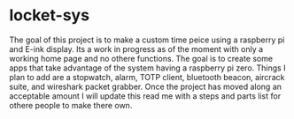 # locket-sys
The goal of this project is to make a custom time peice using a raspberry pi and E-ink display. Its a work in progress as of the moment with only a working home page and no othere functions. The goal is to create some apps that take advantage of the system having a raspberry pi zero. Things I plan to add are a stopwatch, alarm, TOTP client, bluetooth beacon, aircrack suite, and wireshark packet grabber. Once the project has moved along an acceptable amount I will update this read me with a steps and parts list for othere people to make there own.
